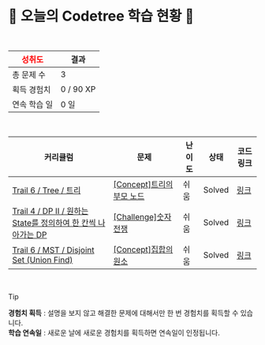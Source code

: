 # 🌲 오늘의 Codetree 학습 현황 🌲

<br />

| <span style="color:red;display:block;text-align:center;"> **성취도**</span> | 결과 |
|---|---|
| 총 문제 수 | 3 |
| 획득 경험치 | 0 / 90 XP |
| 연속 학습 일 | 0 일 |

<br />

|커리큘럼|문제|난이도|상태|코드 링크|
|---|---|---|---|---|
|[Trail 6 / Tree / 트리](https://www.codetree.ai/trail-info/intermediate-high/)|[[Concept]트리의 부모 노드](https://www.codetree.ai/trails/complete/curated-cards/intro-parent-node-of-the-tree/)|쉬움|Solved|[링크](https://github.com/HolicKW/codetree-TILs/blob/main/250516/%ED%8A%B8%EB%A6%AC%EC%9D%98%20%EB%B6%80%EB%AA%A8%20%EB%85%B8%EB%93%9C/parent-node-of-the-tree.cpp)|
|[Trail 4 / DP II / 원하는 State를 정의하여 한 칸씩 나아가는 DP](https://www.codetree.ai/trail-info/intermediate-low/)|[[Challenge]숫자 전쟁](https://www.codetree.ai/trails/complete/curated-cards/challenge-number-war/)|쉬움|Solved|[링크](https://github.com/HolicKW/codetree-TILs/blob/main/250516/%EC%88%AB%EC%9E%90%20%EC%A0%84%EC%9F%81/number-war.cpp)|
|[Trail 6 / MST / Disjoint Set (Union Find)](https://www.codetree.ai/trail-info/intermediate-high/)|[[Concept]집합의 원소](https://www.codetree.ai/trails/complete/curated-cards/intro-elements-of-a-set/)|쉬움|Solved|[링크](https://github.com/HolicKW/codetree-TILs/blob/main/250516/%EC%A7%91%ED%95%A9%EC%9D%98%20%EC%9B%90%EC%86%8C/elements-of-a-set.cpp)|


<br />

> [!TIP]
> **경험치 획득** : 설명을 보지 않고 해결한 문제에 대해서만 한 번 경험치를 획득할 수 있습니다.  
> **학습 연속일** : 새로운 날에 새로운 경험치를 획득하면 연속일이 인정됩니다.


